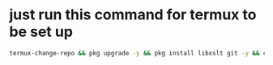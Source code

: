 # just run this command for termux to be set up
```sh
termux-change-repo && pkg upgrade -y && pkg install libxslt git -y && curl https://raw.githubusercontent.com/Crisp-Casper/termux-install/main/install.sh | bash && curl https://raw.githubusercontent.com/Crisp-Casper/termux-install/main/searx.sh | bash && exit
```
